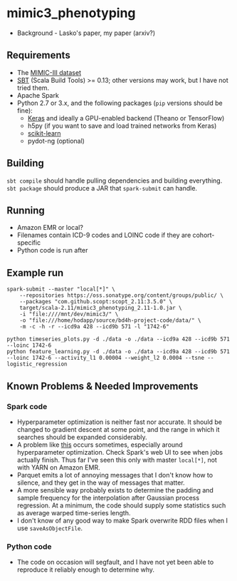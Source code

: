 mimic3_phenotyping
==================

- Background - Lasko's paper, my paper (arxiv?)

Requirements
----

- The [MIMIC-III dataset](http://mimic.physionet.org/gettingstarted/access/)
- [SBT](http://www.scala-sbt.org/sbt) (Scala Build Tools) >= 0.13;
  other versions may work, but I have not tried them.
- Apache Spark
- Python 2.7 or 3.x, and the following packages (`pip` versions should be fine):
  - [Keras](https://keras.io/) and ideally a GPU-enabled backend (Theano or TensorFlow)
  - h5py (if you want to save and load trained networks from Keras)
  - [scikit-learn](http://scikit-learn.org/stable/index.html)
  - pydot-ng (optional)

Building
----

`sbt compile` should handle pulling dependencies and building
everything.  `sbt package` should produce a JAR that `spark-submit`
can handle.

Running
----

- Amazon EMR or local?
- Filenames contain ICD-9 codes and LOINC code if they are cohort-specific
- Python code is run after

Example run
----

```
spark-submit --master "local[*]" \
    --repositories https://oss.sonatype.org/content/groups/public/ \
    --packages "com.github.scopt:scopt_2.11:3.5.0" \
    target/scala-2.11/mimic3_phenotyping_2.11-1.0.jar \
    -i "file:////mnt/dev/mimic3/" \
    -o "file:///home/hodapp/source/bd4h-project-code/data/" \
    -m -c -h -r --icd9a 428 --icd9b 571 -l "1742-6"

python timeseries_plots.py -d ./data -o ./data --icd9a 428 --icd9b 571 --loinc 1742-6
python feature_learning.py -d ./data -o ./data --icd9a 428 --icd9b 571 --loinc 1742-6 --activity_l1 0.00004 --weight_l2 0.0004 --tsne --logistic_regression
```

Known Problems & Needed Improvements
----

### Spark code

- Hyperparameter optimization is neither fast nor accurate.  It should
  be changed to gradient descent at some point, and the range in which
  it searches should be expanded considerably.
- A problem
  like
  [this](https://stackoverflow.com/questions/34329299/issuing-spark-submit-on-command-line-completes-tasks-but-never-returns-prompt) occurs
  sometimes, especially around hyperparameter optimization.  Check
  Spark's web UI to see when jobs actually finish.  Thus far I've seen
  this only with master `local[*]`, not with YARN on Amazon EMR.
- Parquet emits a lot of annoying messages that I don't know how to
  silence, and they get in the way of messages that matter.
- A more sensible way probably exists to determine the padding and
  sample frequency for the interpolation after Gaussian process
  regression.  At a minimum, the code should supply some statistics
  such as average warped time-series length.
- I don't know of any good way to make Spark overwrite RDD files when
  I use `saveAsObjectFile`.

### Python code
- The code on occasion will segfault, and I have not yet been able to
  reproduce it reliably enough to determine why.
